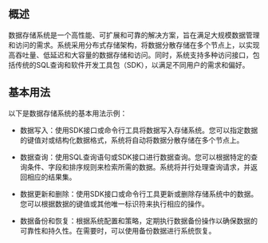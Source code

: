 ## 概述
数据存储系统是一个高性能、可扩展和可靠的解决方案，旨在满足大规模数据管理和访问的需求。系统采用分布式存储架构，将数据分散存储在多个节点上，以实现高吞吐量、低延迟和大容量的数据存储和访问。同时，系统支持多种访问接口，包括传统的SQL查询和软件开发工具包（SDK），以满足不同用户的需求和偏好。

## 基本用法
以下是数据存储系统的基本用法示例：

* 数据写入：使用SDK接口或命令行工具将数据写入存储系统。您可以指定数据的键值对或结构化数据格式，系统将自动将数据分散存储在多个节点上。

* 数据查询：使用SQL查询语句或SDK接口进行数据查询。您可以根据特定的查询条件、字段和排序规则来检索所需的数据。系统将并行处理查询请求，并返回相应的结果集。

* 数据更新和删除：使用SDK接口或命令行工具更新或删除存储系统中的数据。您可以根据数据的键值或其他唯一标识符来执行相应的操作。

* 数据备份和恢复：根据系统配置和策略，定期执行数据备份操作以确保数据的可靠性和持久性。在需要时，可以使用备份数据进行系统恢复。
